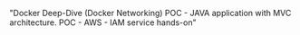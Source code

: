 "Docker Deep-Dive (Docker Networking)
POC - JAVA application with MVC architecture.
POC - AWS - IAM service hands-on"

